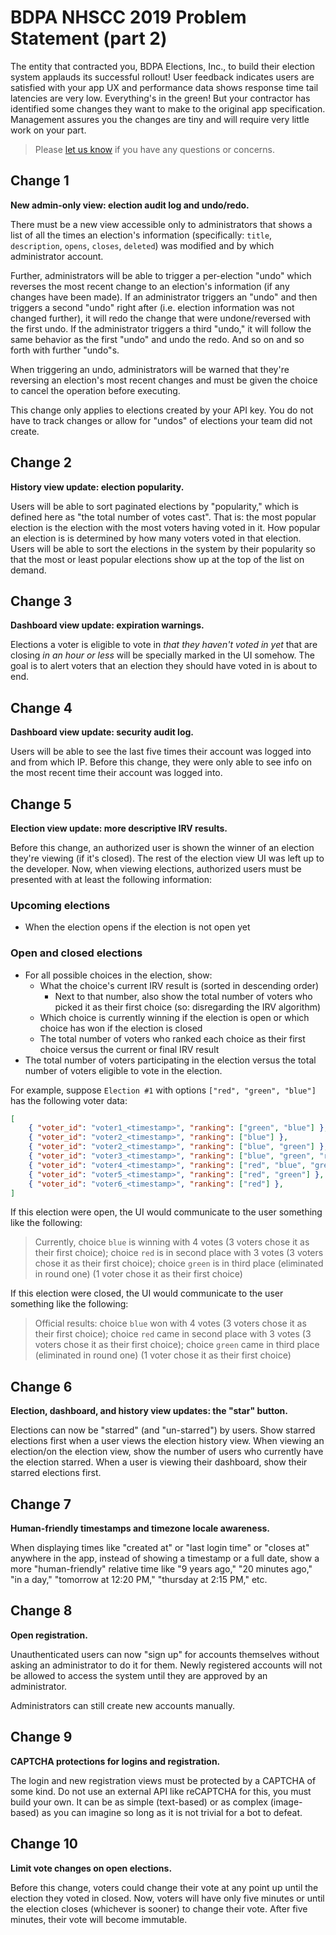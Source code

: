 # BDPA NHSCC 2019 Problem Statement (part 2)

The entity that contracted you, BDPA Elections, Inc., to build their election
system applauds its successful rollout! User feedback indicates users are
satisfied with your app UX and performance data shows response time tail
latencies are very low. Everything's in the green! But your contractor has
identified some changes they want to make to the original app specification.
Management assures you the changes are tiny and will require very little work on
your part.

> Please [let us know](https://github.com/nhscc/problem-statements/issues) if
> you have any questions or concerns.

## Change 1

**New admin-only view: election audit log and undo/redo.**

There must be a new view accessible only to administrators that shows a list of
all the times an election's information (specifically: `title`, `description`,
`opens`, `closes`, `deleted`) was modified and by which administrator account.

Further, administrators will be able to trigger a per-election "undo" which
reverses the most recent change to an election's information (if any changes
have been made). If an administrator triggers an "undo" and then triggers a
second "undo" right after (i.e. election information was not changed further),
it will redo the change that were undone/reversed with the first undo. If the
administrator triggers a third "undo," it will follow the same behavior as the
first "undo" and undo the redo. And so on and so forth with further "undo"s.

When triggering an undo, administrators will be warned that they're reversing an
election's most recent changes and must be given the choice to cancel the
operation before executing.

This change only applies to elections created by your API key. You do not have
to track changes or allow for "undos" of elections your team did not create.

## Change 2

**History view update: election popularity.**

Users will be able to sort paginated elections by "popularity," which is defined
here as "the total number of votes cast". That is: the most popular election is
the election with the most voters having voted in it. How popular an election is
is determined by how many voters voted in that election. Users will be able to
sort the elections in the system by their popularity so that the most or least
popular elections show up at the top of the list on demand.

## Change 3

**Dashboard view update: expiration warnings.**

Elections a voter is eligible to vote in *that they haven't voted in yet* that
are closing *in an hour or less* will be specially marked in the UI somehow. The
goal is to alert voters that an election they should have voted in is about to
end.

## Change 4

**Dashboard view update: security audit log.**

Users will be able to see the last five times their account was logged into and
from which IP. Before this change, they were only able to see info on the most
recent time their account was logged into.

## Change 5

**Election view update: more descriptive IRV results.**

Before this change, an authorized user is shown the winner of an election
they're viewing (if it's closed). The rest of the election view UI was left up
to the developer. Now, when viewing elections, authorized users must be
presented with at least the following information:

### Upcoming elections
* When the election opens if the election is not open yet

### Open and closed elections
* For all possible choices in the election, show:
  * What the choice's current IRV result is (sorted in descending order)
    * Next to that number, also show the total number of voters who picked it as
      their first choice (so: disregarding the IRV algorithm)
  * Which choice is currently winning if the election is open or which choice
    has won if the election is closed
  * The total number of voters who ranked each choice as their first choice
    versus the current or final IRV result
* The total number of voters participating in the election versus the total
  number of voters eligible to vote in the election.

For example, suppose `Election #1` with options `["red", "green", "blue"]` has
the following voter data:

```JSON
[
    { "voter_id": "voter1_<timestamp>", "ranking": ["green", "blue"] },
    { "voter_id": "voter2_<timestamp>", "ranking": ["blue"] },
    { "voter_id": "voter2_<timestamp>", "ranking": ["blue", "green"] },
    { "voter_id": "voter3_<timestamp>", "ranking": ["blue", "green", "red"] },
    { "voter_id": "voter4_<timestamp>", "ranking": ["red", "blue", "green"] },
    { "voter_id": "voter5_<timestamp>", "ranking": ["red", "green"] },
    { "voter_id": "voter6_<timestamp>", "ranking": ["red"] },
]
```

If this election were open, the UI would communicate to the user something like
the following:

> Currently, choice `blue` is winning with 4 votes (3 voters chose it as their
> first choice); choice `red` is in second place with 3 votes (3 voters chose it
> as their first choice); choice `green` is in third place (eliminated in round
> one) (1 voter chose it as their first choice)

If this election were closed, the UI would communicate to the user something
like the following:

> Official results: choice `blue` won with 4 votes (3 voters chose it as their
> first choice); choice `red` came in second place with 3 votes (3 voters chose
> it as their first choice); choice `green` came in third place (eliminated in
> round one) (1 voter chose it as their first choice)

## Change 6

**Election, dashboard, and history view updates: the "star" button.**

Elections can now be "starred" (and "un-starred") by users. Show starred
elections first when a user views the election history view. When viewing an
election/on the election view, show the number of users who currently have the
election starred. When a user is viewing their dashboard, show their starred
elections first.

## Change 7

**Human-friendly timestamps and timezone locale awareness.**

When displaying times like "created at" or "last login time" or "closes at"
anywhere in the app, instead of showing a timestamp or a full date, show a more
"human-friendly" relative time like "9 years ago," "20 minutes ago," "in a day,"
"tomorrow at 12:20 PM," "thursday at 2:15 PM," etc.

## Change 8

**Open registration.**

Unauthenticated users can now "sign up" for accounts themselves without asking
an administrator to do it for them. Newly registered accounts will not be
allowed to access the system until they are approved by an administrator.

Administrators can still create new accounts manually.

## Change 9

**CAPTCHA protections for logins and registration.**

The login and new registration views must be protected by a CAPTCHA of some
kind. Do not use an external API like reCAPTCHA for this, you must build your
own. It can be as simple (text-based) or as complex (image-based) as you can
imagine so long as it is not trivial for a bot to defeat.

## Change 10

**Limit vote changes on open elections.**

Before this change, voters could change their vote at any point up until the
election they voted in closed. Now, voters will have only five minutes or until
the election closes (whichever is sooner) to change their vote. After five
minutes, their vote will become immutable.
